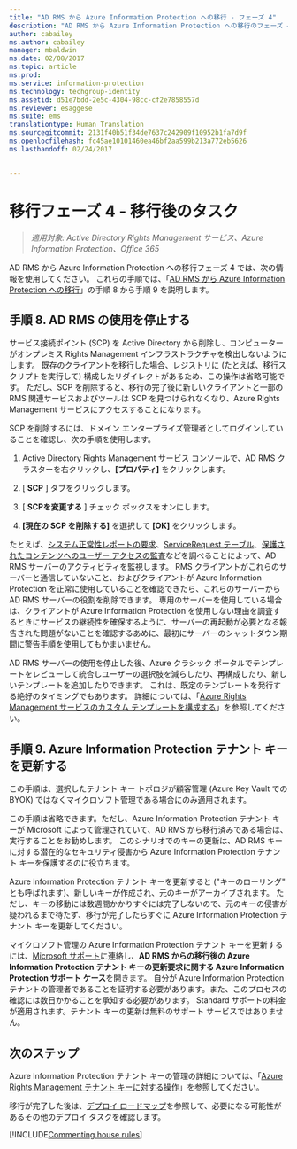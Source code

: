 ```yaml
---
title: "AD RMS から Azure Information Protection への移行 - フェーズ 4"
description: "AD RMS から Azure Information Protection への移行のフェーズ 4 には、手順 8 ～ 9 が含まれます。"
author: cabailey
ms.author: cabailey
manager: mbaldwin
ms.date: 02/08/2017
ms.topic: article
ms.prod: 
ms.service: information-protection
ms.technology: techgroup-identity
ms.assetid: d51e7bdd-2e5c-4304-98cc-cf2e7858557d
ms.reviewer: esaggese
ms.suite: ems
translationtype: Human Translation
ms.sourcegitcommit: 2131f40b51f34de7637c242909f10952b1fa7d9f
ms.openlocfilehash: fc45ae10101460ea46bf2aa599b213a772eb5626
ms.lasthandoff: 02/24/2017


---
```


# <a name="migration-phase-4---post-migration-tasks"></a>移行フェーズ 4 - 移行後のタスク

>*適用対象: Active Directory Rights Management サービス、Azure Information Protection、Office 365*


AD RMS から Azure Information Protection への移行フェーズ 4 では、次の情報を使用してください。 これらの手順では、「[AD RMS から Azure Information Protection への移行](migrate-from-ad-rms-to-azure-rms.md)」の手順 8 から手順 9 を説明します。


## <a name="step-8-decommission-ad-rms"></a>手順 8. AD RMS の使用を停止する

サービス接続ポイント (SCP) を Active Directory から削除し、コンピューターがオンプレミス Rights Management インフラストラクチャを検出しないようにします。 既存のクライアントを移行した場合、レジストリに (たとえば、移行スクリプトを実行して) 構成したリダイレクトがあるため、この操作は省略可能です。 ただし、SCP を削除すると、移行の完了後に新しいクライアントと一部の RMS 関連サービスおよびツールは SCP を見つけられなくなり、Azure Rights Management サービスにアクセスすることになります。 

SCP を削除するには、ドメイン エンタープライズ管理者としてログインしていることを確認し、次の手順を使用します。

1. Active Directory Rights Management サービス コンソールで、AD RMS クラスターを右クリックし、**[プロパティ]** をクリックします。

2. [ **SCP** ] タブをクリックします。

3. [ **SCPを変更する** ] チェック ボックスをオンにします。

4. **[現在の SCP を削除する]** を選択して **[OK]** をクリックします。

たとえば、[システム正常性レポートの要求](https://technet.microsoft.com/library/ee221012%28v=ws.10%29.aspx)、[ServiceRequest テーブル](http://technet.microsoft.com/library/dd772686%28v=ws.10%29.aspx)、[保護されたコンテンツへのユーザー アクセスの監査](http://social.technet.microsoft.com/wiki/contents/articles/3440.ad-rms-frequently-asked-questions-faq.aspx)などを調べることによって、AD RMS サーバーのアクティビティを監視します。 RMS クライアントがこれらのサーバーと通信していないこと、およびクライアントが Azure Information Protection を正常に使用していることを確認できたら、これらのサーバーから AD RMS サーバーの役割を削除できます。 専用のサーバーを使用している場合は、クライアントが Azure Information Protection を使用しない理由を調査するときにサービスの継続性を確保するように、サーバーの再起動が必要となる報告された問題がないことを確認するあめに、最初にサーバーのシャットダウン期間に警告手順を使用してもかまいません。

AD RMS サーバーの使用を停止した後、Azure クラシック ポータルでテンプレートをレビューして統合しユーザーの選択肢を減らしたり、再構成したり、新しいテンプレートを追加したりできます。 これは、既定のテンプレートを発行する絶好のタイミングでもあります。 詳細については、「[Azure Rights Management サービスのカスタム テンプレートを構成する](../deploy-use/configure-custom-templates.md)」を参照してください。

## <a name="step-9-re-key-your-azure-information-protection-tenant-key"></a>手順 9. Azure Information Protection テナント キーを更新する
この手順は、選択したテナント キー トポロジが顧客管理 (Azure Key Vault での BYOK) ではなくマイクロソフト管理である場合にのみ適用されます。

この手順は省略できます。ただし、Azure Information Protection テナント キーが Microsoft によって管理されていて、AD RMS から移行済みである場合は、実行することをお勧めします。 このシナリオでのキーの更新は、AD RMS キーに対する潜在的なセキュリティ侵害から Azure Information Protection テナント キーを保護するのに役立ちます。

Azure Information Protection テナント キーを更新すると ("キーのローリング" とも呼ばれます)、新しいキーが作成され、元のキーがアーカイブされます。 ただし、キーの移動には数週間かかりすぐには完了しないので、元のキーの侵害が疑われるまで待たず、移行が完了したらすぐに Azure Information Protection テナント キーを更新してください。

マイクロソフト管理の Azure Information Protection テナント キーを更新するには、[Microsoft サポート](../get-started/information-support.md#to-contact-microsoft-support)に連絡し、**AD RMS からの移行後の Azure Information Protection テナント キーの更新要求に関する Azure Information Protection サポート ケース**を開きます。 自分が Azure Information Protection テナントの管理者であることを証明する必要があります。また、このプロセスの確認には数日かかることを承知する必要があります。 Standard サポートの料金が適用されます。テナント キーの更新は無料のサポート サービスではありません。


## <a name="next-steps"></a>次のステップ

Azure Information Protection テナント キーの管理の詳細については、「[Azure Rights Management テナント キーに対する操作](../deploy-use/operations-tenant-key.md)」を参照してください。

移行が完了した後は、[デプロイ ロードマップ](deployment-roadmap.md)を参照して、必要になる可能性があるその他のデプロイ タスクを確認します。

[!INCLUDE[Commenting house rules](../includes/houserules.md)]

